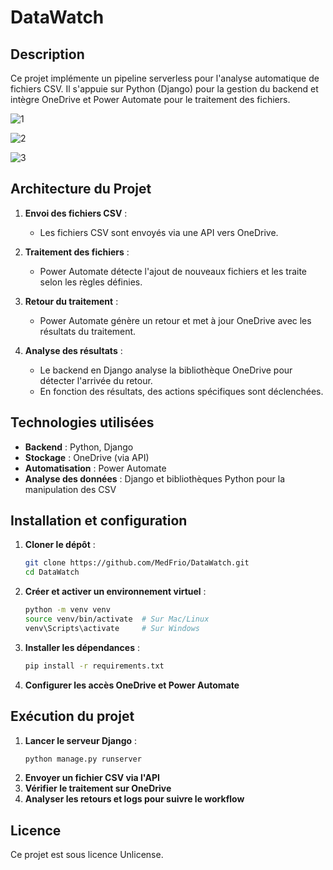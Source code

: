 # DataWatch

## Description
Ce projet implémente un pipeline serverless pour l'analyse automatique de fichiers CSV. Il s'appuie sur Python (Django) pour la gestion du backend et intègre OneDrive et Power Automate pour le traitement des fichiers.

![1](https://github.com/user-attachments/assets/fa6c359d-bb4b-4f9d-ae2a-54db750fefb8)

![2](https://github.com/user-attachments/assets/865fcef7-c89d-410b-a7e6-6a90e2197218)

![3](https://github.com/user-attachments/assets/5e94bdf1-e8d3-452a-a23f-c9b241f5d3a5)

## Architecture du Projet

1. **Envoi des fichiers CSV** :
   - Les fichiers CSV sont envoyés via une API vers OneDrive.
   
2. **Traitement des fichiers** :
   - Power Automate détecte l'ajout de nouveaux fichiers et les traite selon les règles définies.
   
3. **Retour du traitement** :
   - Power Automate génère un retour et met à jour OneDrive avec les résultats du traitement.
   
4. **Analyse des résultats** :
   - Le backend en Django analyse la bibliothèque OneDrive pour détecter l'arrivée du retour.
   - En fonction des résultats, des actions spécifiques sont déclenchées.

## Technologies utilisées

- **Backend** : Python, Django
- **Stockage** : OneDrive (via API)
- **Automatisation** : Power Automate
- **Analyse des données** : Django et bibliothèques Python pour la manipulation des CSV

## Installation et configuration

1. **Cloner le dépôt** :
   ```sh
   git clone https://github.com/MedFrio/DataWatch.git
   cd DataWatch
   ```
2. **Créer et activer un environnement virtuel** :
   ```sh
   python -m venv venv
   source venv/bin/activate  # Sur Mac/Linux
   venv\Scripts\activate     # Sur Windows
   ```
3. **Installer les dépendances** :
   ```sh
   pip install -r requirements.txt
   ```
4. **Configurer les accès OneDrive et Power Automate**

## Exécution du projet

1. **Lancer le serveur Django** :
   ```sh
   python manage.py runserver
   ```
2. **Envoyer un fichier CSV via l'API**
3. **Vérifier le traitement sur OneDrive**
4. **Analyser les retours et logs pour suivre le workflow**

## Licence

Ce projet est sous licence Unlicense.

